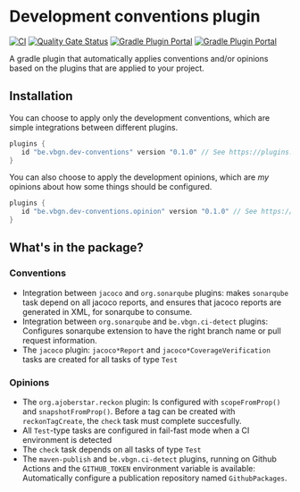 # Development conventions plugin

[![CI](https://github.com/vierbergenlars/dev-conventions-gradle-plugin/workflows/CI/badge.svg)](https://github.com/vierbergenlars/dev-conventions-gradle-plugin/actions?query=workflow%3ACI+branch%3Amaster)
[![Quality Gate Status](https://sonarcloud.io/api/project_badges/measure?project=vierbergenlars_dev-conventions-gradle-plugin&metric=alert_status)](https://sonarcloud.io/dashboard?id=vierbergenlars_dev-conventions-gradle-plugin)
[![Gradle Plugin Portal](https://img.shields.io/maven-metadata/v/https/plugins.gradle.org/m2/be/vbgn/dev-conventions/be.vbgn.dev-conventions.gradle.plugin/maven-metadata.xml.svg?colorB=007ec6&label=be.vbgn.dev-conventions)](https://plugins.gradle.org/plugin/be.vbgn.dev-conventions)
[![Gradle Plugin Portal](https://img.shields.io/maven-metadata/v/https/plugins.gradle.org/m2/be/vbgn/dev-conventions/opinion/be.vbgn.dev-conventions.opinion.gradle.plugin/maven-metadata.xml.svg?colorB=007ec6&label=be.vbgn.dev-conventions.opinion)](https://plugins.gradle.org/plugin/be.vbgn.dev-conventions.opinion)

A gradle plugin that automatically applies conventions and/or opinions based on the plugins that are applied to your project.

## Installation

You can choose to apply only the development conventions, which are simple integrations between different plugins.

```groovy
plugins {
   id "be.vbgn.dev-conventions" version "0.1.0" // See https://plugins.gradle.org/plugin/be.vbgn.dev-conventions for the latest version
}
```

You can also choose to apply the development opinions, which are *my* opinions about how some things should be configured.


```groovy
plugins {
   id "be.vbgn.dev-conventions.opinion" version "0.1.0" // See https://plugins.gradle.org/plugin/be.vbgn.dev-conventions.opinion for the latest version
}
```

## What's in the package?

### Conventions

 * Integration between `jacoco` and `org.sonarqube` plugins: makes `sonarqube` task depend on all jacoco reports, and ensures that jacoco reports are generated in XML, for sonarqube to consume.
 * Integration between `org.sonarqube` and `be.vbgn.ci-detect` plugins: Configures sonarqube extension to have the right branch name or pull request information.
 * The `jacoco` plugin: `jacoco*Report` and `jacoco*CoverageVerification` tasks are created for all tasks of type `Test`

### Opinions

 * The `org.ajoberstar.reckon` plugin: Is configured with `scopeFromProp()` and `snapshotFromProp()`. Before a tag can be created with `reckonTagCreate`, the `check` task must complete succesfully.
 * All `Test`-type tasks are configured in fail-fast mode when a CI environment is detected
 * The `check` task depends on all tasks of type `Test`
 * The `maven-publish` and `be.vbgn.ci-detect` plugins, running on Github Actions and the `GITHUB_TOKEN` environment variable is available: Automatically configure a publication repository named `GithubPackages`.
